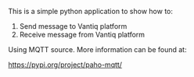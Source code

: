 This is a simple python application to show how to:

1) Send message to Vantiq platform
2) Receive message from Vantiq platform

Using MQTT source. More information can be found at:

https://pypi.org/project/paho-mqtt/